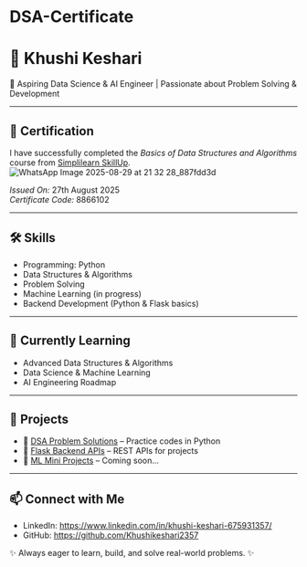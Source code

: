 # DSA-Certificate
# 🚀 Khushi Keshari  

🎯 Aspiring Data Science & AI Engineer | Passionate about Problem Solving & Development  

---

## 📜 Certification
I have successfully completed the *Basics of Data Structures and Algorithms* course from [Simplilearn SkillUp](https://www.simplilearn.com/).  
![WhatsApp Image 2025-08-29 at 21 32 28_887fdd3d](https://github.com/user-attachments/assets/473bf40a-74df-430b-af70-18edd7032ce2)


*Issued On:* 27th August 2025  
*Certificate Code:* 8866102  

---

## 🛠 Skills
- Programming: Python  
- Data Structures & Algorithms  
- Problem Solving  
- Machine Learning (in progress)  
- Backend Development (Python & Flask basics)  

---

## 🌱 Currently Learning
- Advanced Data Structures & Algorithms  
- Data Science & Machine Learning  
- AI Engineering Roadmap  

---

## 📌 Projects
- 🔹 [DSA Problem Solutions](#) – Practice codes in Python  
- 🔹 [Flask Backend APIs](#) – REST APIs for projects  
- 🔹 [ML Mini Projects](#) – Coming soon...  

---

## 📫 Connect with Me
- LinkedIn: https://www.linkedin.com/in/khushi-keshari-675931357/
- GitHub: https://github.com/Khushikeshari2357

✨ Always eager to learn, build, and solve real-world problems. ✨
